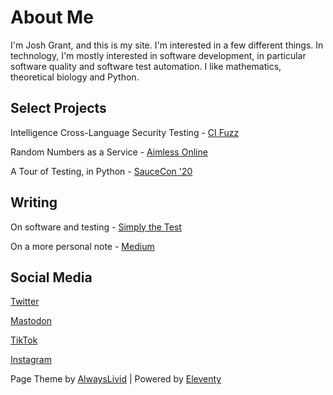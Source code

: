 # About Me

I'm Josh Grant, and this is my site. I'm interested in a few different things. In technology, I'm mostly interested in software development, in particular software quality and software test automation. I like mathematics, theoretical biology and Python. 

## Select Projects

Intelligence Cross-Language Security Testing - [CI Fuzz](https://github.com/CodeIntelligenceTesting/cifuzz)

Random Numbers as a Service - [Aimless Online](https://aimless.online)

A Tour of Testing, in Python - [SauceCon '20](https://github.com/joshmgrant/saucecon_tourAllThePythonThings)

## Writing

On software and testing - [Simply the Test](https://simplythetest.tumblr.com)

On a more personal note - [Medium](https://joshin4colours.medium.com/)

## Social Media

[Twitter](https://twitter.com/joshin4colours)

[Mastodon](https://mastodon.social/@joshin4colours)

[TikTok](https://www.tiktok.com/@joshin5colours)

[Instagram](https://www.instagram.com/joshin4colours/?hl=en)

Page Theme by [AlwaysLivid](https://alwayslivid.com) | Powered by [Eleventy](https://www.11ty.io/)
